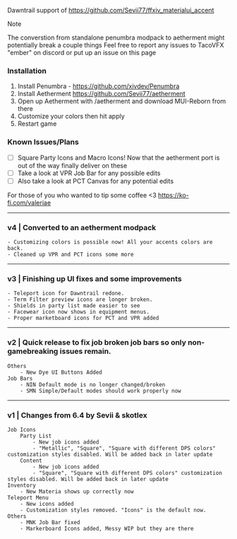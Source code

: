 Dawntrail support of https://github.com/Sevii77/ffxiv_materialui_accent

> [!NOTE]
> The converstion from standalone penumbra modpack to aetherment might potentially break a couple things 
> Feel free to report any issues to TacoVFX "ember" on discord or put up an issue on this page

### Installation
1. Install Penumbra - https://github.com/xivdev/Penumbra
2. Install Aetherment https://github.com/Sevii77/aetherment
3. Open up Aetherment with /aetherment and download MUI-Reborn from there
4. Customize your colors then hit apply
5. Restart game

### Known Issues/Plans
- [ ] Square Party Icons and Macro Icons! Now that the aetherment port is out of the way finally deliver on these
- [ ] Take a look at VPR Job Bar for any possible edits
- [ ] Also take a look at PCT Canvas for any potential edits

For those of you who wanted to tip some coffee <3
https://ko-fi.com/valeriae

---
### v4 | Converted to an aetherment modpack
    - Customizing colors is possible now! All your accents colors are back.
    - Cleaned up VPR and PCT icons some more

-----------------------------------------------------------------

### v3 | Finishing up UI fixes and some improvements
    - Teleport icon for Dawntrail redone.
    - Term Filter preview icons are longer broken.
    - Shields in party list made easier to see
    - Facewear icon now shows in equipment menus.
    - Proper marketboard icons for PCT and VPR added

-----------------------------------------------------------------

### v2 | Quick release to fix job broken job bars so only non-gamebreaking issues remain.
    Others    
        - New Dye UI Buttons Added
    Job Bars
        - NIN Default mode is no longer changed/broken
        - SMN Simple/Default modes should work properly now

-----------------------------------------------------------------

### v1 | Changes from 6.4 by Sevii & skotlex
    Job Icons
        Party List
            - New job icons added
            - "Metallic", "Square", "Square with different DPS colors" customization styles disabled. Will be added back in later update
        Content
            - New job icons added
            - "Square", "Square with different DPS colors" customization styles disabled. Will be added back in later update
    Inventory
        - New Materia shows up correctly now
    Teleport Menu
        - New icons added
        - Customization styles removed. "Icons" is the default now.
    Others
        - MNK Job Bar fixed
        - Markerboard Icons added, Messy WIP but they are there
